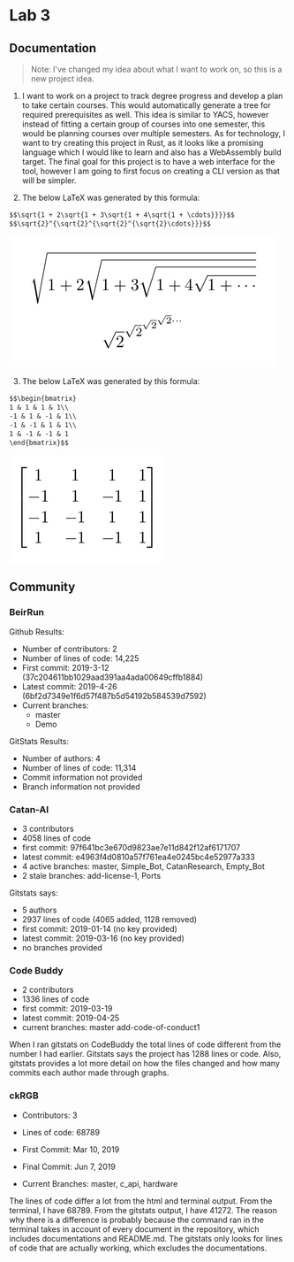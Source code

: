 # Lab 3

## Documentation
> Note: I've changed my idea about what I want to work on, so this is a new project idea.

1. I want to work on a project to track degree progress and develop a plan to take certain courses.  This would automatically generate a tree for required prerequisites as well.  This idea is similar to YACS, however instead of fitting a certain group of courses into one semester, this would be planning courses over multiple semesters.  As for technology, I want to try creating this project in Rust, as it looks like a promising language which I would like to learn and also has a WebAssembly build target.  The final goal for this project is to have a web interface for the tool, however I am going to first focus on creating a CLI version as that will be simpler.

2. The below LaTeX was generated by this formula:
```
$$\sqrt{1 + 2\sqrt{1 + 3\sqrt{1 + 4\sqrt{1 + \cdots}}}}$$
$$\sqrt{2}^{\sqrt{2}^{\sqrt{2}^{\sqrt{2}\cdots}}}$$
```
![latex.png](latex.png)

3. The below LaTeX was generated by this formula:
```
$$\begin{bmatrix}
1 & 1 & 1 & 1\\
-1 & 1 & -1 & 1\\
-1 & -1 & 1 & 1\\
1 & -1 & -1 & 1
\end{bmatrix}$$
```
![hadamard.png](hadamard.png)

## Community

### BeirRun
Github Results:
- Number of contributors: 2
- Number of lines of code: 14,225
- First commit: 2019-3-12 (37c204611bb1029aad391aa4ada00649cffb1884)
- Latest commit: 2019-4-26 (6bf2d7349e1f6d57f487b5d54192b584539d7592)
- Current branches:
	- master
	- Demo

GitStats Results:
- Number of authors: 4
- Number of lines of code: 11,314
- Commit information not provided
- Branch information not provided

### Catan-AI
- 3 contributors
- 4058 lines of code
- first commit: 97f641bc3e670d9823ae7e11d842f12af6171707
- latest commit: e4963f4d0810a57f761ea4e0245bc4e52977a333
- 4 active branches: master, Simple_Bot, CatanResearch, Empty_Bot
- 2 stale branches: add-license-1, Ports

Gitstats says:
- 5 authors
- 2937 lines of code (4065 added, 1128 removed)
- first commit: 2019-01-14 (no key provided)
- latest commit: 2019-03-16 (no key provided)
- no branches provided

### Code Buddy
- 2 contributors
- 1336 lines of code
- first commit: 2019-03-19
- latest commit: 2019-04-25
- current branches: master add-code-of-conduct1

When I ran gitstats on CodeBuddy the total lines of code different from the number I had earlier. Gitstats says the project has 1288 lines or code. Also, gitstats provides a lot more detail on how the files changed and how many commits each author made through graphs.

### ckRGB
- Contributors: 3

- Lines of code: 68789

- First Commit: Mar 10, 2019

- Final Commit: Jun 7, 2019

- Current Branches: master, c_api, hardware

The lines of code differ a lot from the html and terminal output. From the terminal, I have 68789. From the gitstats output, I have 41272. The reason why there is a difference is probably because the command ran in the terminal takes in account of every document in the repository, which includes documentations and README.md. The gitstats only looks for lines of code that are actually working, which excludes the documentations. 
